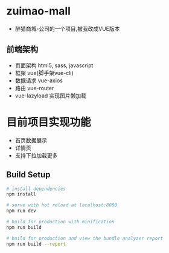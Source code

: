 # zuimao-mall
- 醉猫商城-公司的一个项目,被我改成VUE版本

## 前端架构
- 页面架构 html5, sass, javascript
- 框架 vue(脚手架vue-cli)
- 数据请求 vue-axios
- 路由 vue-router
- vue-lazyload 实现图片懒加载

# 目前项目实现功能
- 首页数据展示
- 详情页
- 支持下拉加载更多

## Build Setup

``` bash
# install dependencies
npm install

# serve with hot reload at localhost:8080
npm run dev

# build for production with minification
npm run build

# build for production and view the bundle analyzer report
npm run build --report
```

